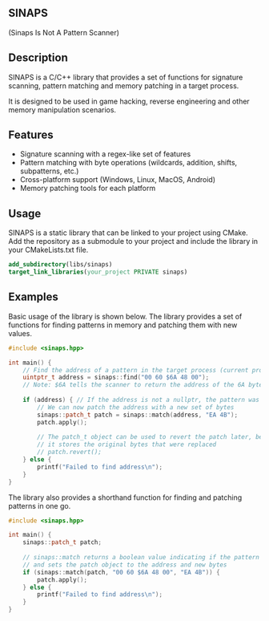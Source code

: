 ## SINAPS
(Sinaps Is Not A Pattern Scanner)

## Description
SINAPS is a C/C++ library that provides a set of functions for 
signature scanning, pattern matching and memory patching in a target process. 

It is designed to be used in game hacking, reverse engineering and other memory
manipulation scenarios.

## Features
- Signature scanning with a regex-like set of features
- Pattern matching with byte operations (wildcards, addition, shifts, subpatterns, etc.)
- Cross-platform support (Windows, Linux, MacOS, Android)
- Memory patching tools for each platform

## Usage
SINAPS is a static library that can be linked to your project using CMake.
Add the repository as a submodule to your project and include the library in your CMakeLists.txt file.

```cmake
add_subdirectory(libs/sinaps)
target_link_libraries(your_project PRIVATE sinaps)
```

## Examples

Basic usage of the library is shown below. The library provides a set of functions
for finding patterns in memory and patching them with new values.

```cpp
#include <sinaps.hpp>

int main() {
    // Find the address of a pattern in the target process (current process by default)
    uintptr_t address = sinaps::find("00 60 $6A 48 00");
    // Note: $6A tells the scanner to return the address of the 6A byte
    
    if (address) { // If the address is not a nullptr, the pattern was found
        // We can now patch the address with a new set of bytes
        sinaps::patch_t patch = sinaps::match(address, "EA 4B");
        patch.apply();
        
        // The patch_t object can be used to revert the patch later, because
        // it stores the original bytes that were replaced
        // patch.revert();
    } else {
        printf("Failed to find address\n");
    }
}
```

The library also provides a shorthand function for finding and patching patterns in one go.

```cpp
#include <sinaps.hpp>

int main() {
    sinaps::patch_t patch;
    
    // sinaps::match returns a boolean value indicating if the pattern was found
    // and sets the patch object to the address and new bytes
    if (sinaps::match(patch, "00 60 $6A 48 00", "EA 4B")) {
        patch.apply();
    } else {
        printf("Failed to find address\n");
    }
}
```